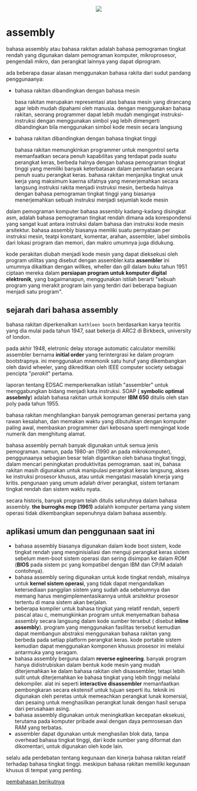 <p align="center">
    <img src="https://c.tenor.com/3bTxZ4HdrysAAAAC/pixels-neon.gif">
</p>

# assembly
bahasa assembly atau bahasa rakitan adalah bahasa pemograman tingkat rendah yang digunakan dalam pemograman komputer, mikroprosesor, pengendali mikro, dan perangkat lainnya yang dapat diprogram.

ada beberapa dasar alasan menggunakan bahasa rakita dari sudut pandang penggunaanya:
- bahasa rakitan dibandingkan dengan bahasa mesin

    basa rakitan merupakan representasi atas bahasa mesin yang dirancang agar lebih mudah dipahami oleh manusia. dengan menggunakan bahasa rakitan, seorang programmer dapat lebih mudah mengingat instruksi-instruksi dengan menggunakan simbol yag lebih dimengerti dibandingkan bila menggunakan simbol kode mesin secara langsung

- bahasa rakitan dibandingkan dengan bahasa tingkat tinggi

    bahasa rakitan memungkinkan programmer untuk mengontrol serta memanfaatkan secara penuh kapabilitas yang terdapat pada suatu perangkat keras, berbeda halnya dengan bahasa pemograman tingkat tinggi yang memiliki banyak keterbatasan dalam pemanfaatan secara penuh suatu perangkat keras. bahasa rakitan menjanjika tingkat unuk kerja yang maksimum kaerna sifatnya yang menerjemahkan secara langsung instruksi rakita menjadi instruksi mesin, berbeda halnya dengan bahasa pemograman tingkat tinggi yang biasanya menerjemahkan sebuah instruksi menjadi sejumlah kode mesin

dalam pemograman komputer bahasa assembly kadang-kadang disingkat asm, adalah bahasa pemograman tingkat rendah dimana ada korespondensi yang sangat kuat antara instruksi dalam bahasa dan instruksi kode mesin arsitektur. bahasa assembly biasanya memliki suatu pernyataan per instruksi mesin, teatpi konstant, komentar, arahan, assembler, label simbolis dari lokasi program dan memori, dan makro umumnya juga didukung.

kode perakitan diubah menjadi kode mesin yang dapat dieksekusi oleh program utilitas yang disebut dengan assembler.kata __assembler__ ini umumnya dikaitkan dengan willkes, wheller dan gill dalam buku tahun 1951 ciptaan mereka dalam __persiapan program untuk komputer digital elektronik__, yang bagaimanapun, menggunakan istilah berarti "sebuah program yang merakit program lain yang terdiri dari beberapa bagiuan menjadi satu program".

## sejarah dari bahasa assembly

bahasa rakitan diperkenalkan ``kathleen booth`` berdasarkan karya teoritis yang dia mulai pada tahun 1947, saat bekerja di ARC2 di Birkbeck, university of london.

pada akhir 1948, eletronic delay storage automatic calculator memiliki assembler bernama **initial order** yang terintergrasi ke dalam program bootstrapnya. ini menggunakan mnemonik satu huruf yang dikembangkan oleh david wheeler, yang dikreditkan oleh IEEE computer society sebagai pencipta "*perakit*" pertama.

laporan tentang EDSAC memperkenalkan istilah "assembler" untuk menggabungkan bidang menjadi kata instruksi. SOAP ( **symbolic optimal assebmly**) adalah bahasa rakitan untuk komputer **IBM 650** ditulis oleh stan poly pada tahun 1955.

bahasa rakitan menghilangkan banyak pemograman generasi pertama yang rawan kesalahan, dan memakan waktu yang dibutuhkan dengan komputer paling awal, membaskan programmer dari kebosana sperti mengingat kode numerik dan menghitung alamat.

bahasa assembly pernah banyak digunakan untuk semua jenis pemograman. namun, pada 1980-an (1990 an pada mikrokomputer), penggunaanya sebagian besar telah digantikan oleh bahasa tingkat tinggi, dalam mencari peningkatan produktivitas pemograman. saat ini, bahasa rakitan masih digunakan untuk manipulasi perangkat keras langsung, akses ke instruksi prosesor khusus, atau untuk mengatasi masalah kinerja yang kritis. pengunaan yang umum adalah driver perangkat, sistem tertanam tingkat rendah dan sistem waktu nyata.

secara historis, banyak program telah ditulis seluruhnya dalam bahasa assembly. **the burroghs mcp (1961)** adalahh komputer pertama  yang sistem operasi tidak dikembangkan sepenuhnya dalam bahasa assembly.

## aplikasi umum dan penggunaan saat ini

- bahasa assembly biasanya digunakan dalam kode boot sistem, kode tingkat rendah yang menginisialiasi dan menguji perangkat keras sistem sebelum mem-boot sistem operasi dan sering disimpan ke dalam *ROM* (**BIOS** pada sistem pc yang kompatibel dengan IBM dan CP/M adalah contohnya).
- bahasa assembly sering digunakan untuk kode tingkat rendah, misalnya untuk **kernel sistem operasi**, yang tidak dapat mengandalkan ketersediaan panggilan sistem yang sudah ada sebelumnya dan memang harus mengimplementasikannya untuk arsitektur prosesor tertentu di mana sistem akan berjalan.
- beberapa kompiler untuk bahasa tingkat yang relatif rendah, seperti pascal atau c, memungkinkan program untuk menyematkan bahasa assembly secara langsung dalam kode sumber tersebut ( disebut **inline assembly**). program yang menggunakan fasilitas tersebut kemudian dapat membangun abstraksi menggunakan bahasa rakitan yang berbeda pada setiap platform perangkat keras. kode portable sistem kemudian dapat menggunakan komponen khusus prosesor ini melalui antarmuka yang seragam.
- bahasa assembly berguna dalam **reverse egineering**. banyak program hanya didistrubiskan dalam bentuk kode mesin yang mudah diterjemahkan ke dalam bahasa rakitan oleh disassembler, tetapi lebih sulit untuk diterjemahkan ke bahasa tingkat yang lebih tinggi melalui dekompiler. alat ini seperti **interactive disassembler** memanfaatkan pembongkaran secara ekstensif untuk tujuan seperti itu. teknik ini digunakan oleh peretas untuk memeachkan perangkat lunak komersial, dan pesaing untuk menghasilkan perangkat lunak dengan hasil serupa dari perusahaan asing.
- bahasa assembly digunakan untuk meningkatkan kecepatan eksekusi, terutama pada komputer pribade awal dengan daya pemrosesan dan RAM yang terbatas.
- assembler dapat dgunakan untuk menghasilan blok data, tanpa overhead bahasa tingkat tinggi, dari kode sumber yang diformat dan dikomentari, untuk digunakan oleh kode lain.

selalu ada perdebatan tentang kegunaan dan kinerja bahasa rakitan relatif terhadap bahasa tingkat tinggi. meskipun bahasa rakitan memiliki kegunaan khusus di tempat yang penting.

[pembahasan berikutnya](00_pemahaman)